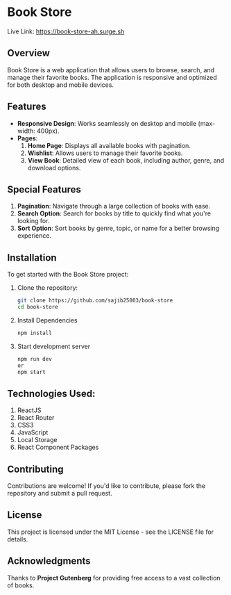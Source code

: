 # Book Store

Live Link: https://book-store-ah.surge.sh

## Overview
Book Store is a web application that allows users to browse, search, and manage their favorite books. The application is responsive and optimized for both desktop and mobile devices.

## Features
- **Responsive Design**: Works seamlessly on desktop and mobile (max-width: 400px).
- **Pages**:
  1. **Home Page**: Displays all available books with pagination.
  2. **Wishlist**: Allows users to manage their favorite books.
  3. **View Book**: Detailed view of each book, including author, genre, and download options.

## Special Features
1. **Pagination**: Navigate through a large collection of books with ease.
2. **Search Option**: Search for books by title to quickly find what you're looking for.
3. **Sort Option**: Sort books by genre, topic, or name for a better browsing experience.

## Installation

To get started with the Book Store project:

1. Clone the repository:
   ```bash
   git clone https://github.com/sajib25003/book-store
   cd book-store
2. Install Dependencies
    ```bash
    npm install
3. Start development server
    ```bash
    npm run dev
    or
    npm start

## Technologies Used:
1. ReactJS
2. React Router
3. CSS3
4. JavaScript
5. Local Storage
6. React Component Packages


## Contributing
Contributions are welcome! If you'd like to contribute, please fork the repository and submit a pull request.

## License
This project is licensed under the MIT License - see the LICENSE file for details.

## Acknowledgments
Thanks to **Project Gutenberg** for providing free access to a vast collection of books.

